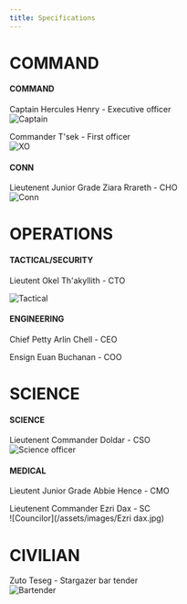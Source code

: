 ```yaml
---
title: Specifications
---
```


# COMMAND
#### COMMAND
Captain Hercules Henry - Executive officer
<br />
![Captain](/assets/images/Captain_Henry.jpg)

Commander T'sek - First officer
<br />
![XO](/assets/images/T'sek.png)

#### CONN
Lieutenent Junior Grade Ziara Rrareth - CHO
<br />
![Conn](/assets/images/Ziara.png)

# OPERATIONS
#### TACTICAL/SECURITY
Lieutent Okel Th'akyllith - CTO
<br />

![Tactical](/assets/images/Okel.jpg)


#### ENGINEERING

Chief Petty Arlin Chell - CEO

Ensign Euan Buchanan - COO

# SCIENCE
#### SCIENCE
Lieutenent Commander Doldar - CSO
<br />
![Science officer](/assets/images/Doldar.png)

#### MEDICAL
Lieutent Junior Grade Abbie Hence - CMO

Lieutenent Commander Ezri Dax - SC
<br />
![Councilor](/assets/images/Ezri dax.jpg)


# CIVILIAN
Zuto Teseg - Stargazer bar tender
<br /> 
![Bartender](/assets/images/Zuto_Teseg.png)

